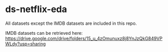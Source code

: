 # ds-netflix-eda

All datasets except the IMDB datasets are included in this repo.

IMDB datasets can be retrieved here:
https://drive.google.com/drive/folders/15_u_4zOmunuxz8j8YnJzQkG849VPWLdy?usp=sharing
